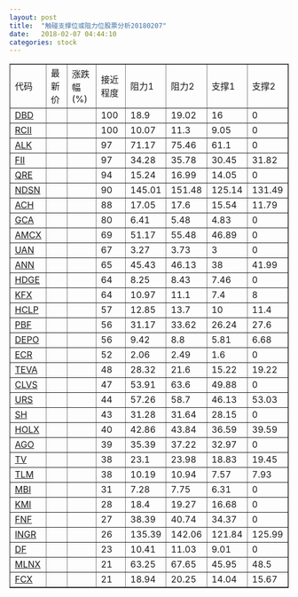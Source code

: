 ```yaml
---
layout: post
title:  "触碰支撑位或阻力位股票分析20180207"
date:   2018-02-07 04:44:10
categories: stock
---
```

<script type="text/javascript">
var stockList = []
stockList.push('gb_dbd');
stockList.push('gb_rcii');
stockList.push('gb_alk');
stockList.push('gb_fii');
stockList.push('gb_qre');
stockList.push('gb_ndsn');
stockList.push('gb_ach');
stockList.push('gb_gca');
stockList.push('gb_amcx');
stockList.push('gb_uan');
stockList.push('gb_ann');
stockList.push('gb_hdge');
stockList.push('gb_kfx');
stockList.push('gb_hclp');
stockList.push('gb_pbf');
stockList.push('gb_depo');
stockList.push('gb_ecr');
stockList.push('gb_teva');
stockList.push('gb_clvs');
stockList.push('gb_urs');
stockList.push('gb_sh');
stockList.push('gb_holx');
stockList.push('gb_ago');
stockList.push('gb_tv');
stockList.push('gb_tlm');
stockList.push('gb_mbi');
stockList.push('gb_kmi');
stockList.push('gb_fnf');
stockList.push('gb_ingr');
stockList.push('gb_df');
stockList.push('gb_mlnx');
stockList.push('gb_fcx');
</script>
<table border="1">
 <tr>
 <td>代码</td>
 <td>最新价</td>
 <td>涨跌幅(%)</td>
 <td>接近程度</td>
 <td>阻力1</td>
 <td>阻力2</td>
 <td>支撑1</td>
 <td>支撑2</td>
</tr>
  <tr id="dbd" class="green">
  <td><a href="http://stock.finance.sina.com.cn/usstock/quotes/DBD.html" target="_blank">DBD</a></td><td></td><td></td><td>100</td><td>18.9</td><td>19.02</td><td>16</td><td>0</td></tr>
  <tr id="rcii" class="green">
  <td><a href="http://stock.finance.sina.com.cn/usstock/quotes/RCII.html" target="_blank">RCII</a></td><td></td><td></td><td>100</td><td>10.07</td><td>11.3</td><td>9.05</td><td>0</td></tr>
  <tr id="alk" class="green">
  <td><a href="http://stock.finance.sina.com.cn/usstock/quotes/ALK.html" target="_blank">ALK</a></td><td></td><td></td><td>97</td><td>71.17</td><td>75.46</td><td>61.1</td><td>0</td></tr>
  <tr id="fii" class="green">
  <td><a href="http://stock.finance.sina.com.cn/usstock/quotes/FII.html" target="_blank">FII</a></td><td></td><td></td><td>97</td><td>34.28</td><td>35.78</td><td>30.45</td><td>31.82</td></tr>
  <tr id="qre" class="red">
  <td><a href="http://stock.finance.sina.com.cn/usstock/quotes/QRE.html" target="_blank">QRE</a></td><td></td><td></td><td>94</td><td>15.24</td><td>16.99</td><td>14.05</td><td>0</td></tr>
  <tr id="ndsn" class="green">
  <td><a href="http://stock.finance.sina.com.cn/usstock/quotes/NDSN.html" target="_blank">NDSN</a></td><td></td><td></td><td>90</td><td>145.01</td><td>151.48</td><td>125.14</td><td>131.49</td></tr>
  <tr id="ach" class="green">
  <td><a href="http://stock.finance.sina.com.cn/usstock/quotes/ACH.html" target="_blank">ACH</a></td><td></td><td></td><td>88</td><td>17.05</td><td>17.6</td><td>15.54</td><td>11.79</td></tr>
  <tr id="gca" class="green">
  <td><a href="http://stock.finance.sina.com.cn/usstock/quotes/GCA.html" target="_blank">GCA</a></td><td></td><td></td><td>80</td><td>6.41</td><td>5.48</td><td>4.83</td><td>0</td></tr>
  <tr id="amcx" class="red">
  <td><a href="http://stock.finance.sina.com.cn/usstock/quotes/AMCX.html" target="_blank">AMCX</a></td><td></td><td></td><td>69</td><td>51.17</td><td>55.48</td><td>46.89</td><td>0</td></tr>
  <tr id="uan" class="green">
  <td><a href="http://stock.finance.sina.com.cn/usstock/quotes/UAN.html" target="_blank">UAN</a></td><td></td><td></td><td>67</td><td>3.27</td><td>3.73</td><td>3</td><td>0</td></tr>
  <tr id="ann" class="red">
  <td><a href="http://stock.finance.sina.com.cn/usstock/quotes/ANN.html" target="_blank">ANN</a></td><td></td><td></td><td>65</td><td>45.43</td><td>46.13</td><td>38</td><td>41.99</td></tr>
  <tr id="hdge" class="red">
  <td><a href="http://stock.finance.sina.com.cn/usstock/quotes/HDGE.html" target="_blank">HDGE</a></td><td></td><td></td><td>64</td><td>8.25</td><td>8.43</td><td>7.46</td><td>0</td></tr>
  <tr id="kfx" class="green">
  <td><a href="http://stock.finance.sina.com.cn/usstock/quotes/KFX.html" target="_blank">KFX</a></td><td></td><td></td><td>64</td><td>10.97</td><td>11.1</td><td>7.4</td><td>8</td></tr>
  <tr id="hclp" class="green">
  <td><a href="http://stock.finance.sina.com.cn/usstock/quotes/HCLP.html" target="_blank">HCLP</a></td><td></td><td></td><td>57</td><td>12.85</td><td>13.7</td><td>10</td><td>11.4</td></tr>
  <tr id="pbf" class="red">
  <td><a href="http://stock.finance.sina.com.cn/usstock/quotes/PBF.html" target="_blank">PBF</a></td><td></td><td></td><td>56</td><td>31.17</td><td>33.62</td><td>26.24</td><td>27.6</td></tr>
  <tr id="depo" class="green">
  <td><a href="http://stock.finance.sina.com.cn/usstock/quotes/DEPO.html" target="_blank">DEPO</a></td><td></td><td></td><td>56</td><td>9.42</td><td>8.8</td><td>5.81</td><td>6.68</td></tr>
  <tr id="ecr" class="red">
  <td><a href="http://stock.finance.sina.com.cn/usstock/quotes/ECR.html" target="_blank">ECR</a></td><td></td><td></td><td>52</td><td>2.06</td><td>2.49</td><td>1.6</td><td>0</td></tr>
  <tr id="teva" class="green">
  <td><a href="http://stock.finance.sina.com.cn/usstock/quotes/TEVA.html" target="_blank">TEVA</a></td><td></td><td></td><td>48</td><td>28.32</td><td>21.6</td><td>15.22</td><td>19.22</td></tr>
  <tr id="clvs" class="red">
  <td><a href="http://stock.finance.sina.com.cn/usstock/quotes/CLVS.html" target="_blank">CLVS</a></td><td></td><td></td><td>47</td><td>53.91</td><td>63.6</td><td>49.88</td><td>0</td></tr>
  <tr id="urs" class="green">
  <td><a href="http://stock.finance.sina.com.cn/usstock/quotes/URS.html" target="_blank">URS</a></td><td></td><td></td><td>44</td><td>57.26</td><td>58.7</td><td>46.13</td><td>53.03</td></tr>
  <tr id="sh" class="red">
  <td><a href="http://stock.finance.sina.com.cn/usstock/quotes/SH.html" target="_blank">SH</a></td><td></td><td></td><td>43</td><td>31.28</td><td>31.64</td><td>28.15</td><td>0</td></tr>
  <tr id="holx" class="green">
  <td><a href="http://stock.finance.sina.com.cn/usstock/quotes/HOLX.html" target="_blank">HOLX</a></td><td></td><td></td><td>40</td><td>42.86</td><td>43.84</td><td>36.59</td><td>39.59</td></tr>
  <tr id="ago" class="red">
  <td><a href="http://stock.finance.sina.com.cn/usstock/quotes/AGO.html" target="_blank">AGO</a></td><td></td><td></td><td>39</td><td>35.39</td><td>37.22</td><td>32.97</td><td>0</td></tr>
  <tr id="tv" class="green">
  <td><a href="http://stock.finance.sina.com.cn/usstock/quotes/TV.html" target="_blank">TV</a></td><td></td><td></td><td>38</td><td>23.1</td><td>23.98</td><td>18.83</td><td>19.45</td></tr>
  <tr id="tlm" class="green">
  <td><a href="http://stock.finance.sina.com.cn/usstock/quotes/TLM.html" target="_blank">TLM</a></td><td></td><td></td><td>38</td><td>10.19</td><td>10.94</td><td>7.57</td><td>7.93</td></tr>
  <tr id="mbi" class="red">
  <td><a href="http://stock.finance.sina.com.cn/usstock/quotes/MBI.html" target="_blank">MBI</a></td><td></td><td></td><td>31</td><td>7.28</td><td>7.75</td><td>6.31</td><td>0</td></tr>
  <tr id="kmi" class="green">
  <td><a href="http://stock.finance.sina.com.cn/usstock/quotes/KMI.html" target="_blank">KMI</a></td><td></td><td></td><td>28</td><td>18.4</td><td>19.27</td><td>16.68</td><td>0</td></tr>
  <tr id="fnf" class="red">
  <td><a href="http://stock.finance.sina.com.cn/usstock/quotes/FNF.html" target="_blank">FNF</a></td><td></td><td></td><td>27</td><td>38.39</td><td>40.74</td><td>34.37</td><td>0</td></tr>
  <tr id="ingr" class="green">
  <td><a href="http://stock.finance.sina.com.cn/usstock/quotes/INGR.html" target="_blank">INGR</a></td><td></td><td></td><td>26</td><td>135.39</td><td>142.06</td><td>121.84</td><td>125.99</td></tr>
  <tr id="df" class="green">
  <td><a href="http://stock.finance.sina.com.cn/usstock/quotes/DF.html" target="_blank">DF</a></td><td></td><td></td><td>23</td><td>10.41</td><td>11.03</td><td>9.01</td><td>0</td></tr>
  <tr id="mlnx" class="red">
  <td><a href="http://stock.finance.sina.com.cn/usstock/quotes/MLNX.html" target="_blank">MLNX</a></td><td></td><td></td><td>21</td><td>63.25</td><td>67.65</td><td>45.95</td><td>48.5</td></tr>
  <tr id="fcx" class="red">
  <td><a href="http://stock.finance.sina.com.cn/usstock/quotes/FCX.html" target="_blank">FCX</a></td><td></td><td></td><td>21</td><td>18.94</td><td>20.25</td><td>14.04</td><td>15.67</td></tr>
</table>
